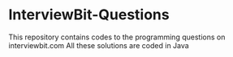 # InterviewBit-Questions
This repository contains codes to the programming questions on interviewbit.com
All these solutions are coded in Java
